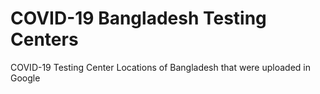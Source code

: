 # COVID-19 Bangladesh Testing Centers
 COVID-19 Testing Center Locations of Bangladesh that were uploaded in Google
